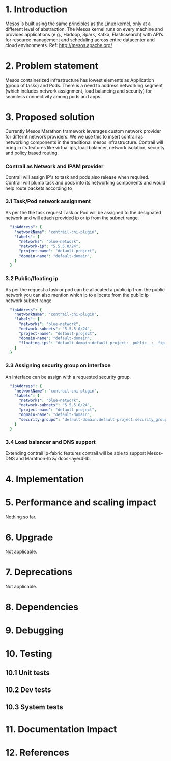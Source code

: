 
# 1. Introduction
Mesos is built using the same principles as the Linux kernel, only at a different level of abstraction. The Mesos
kernel runs on every machine and provides applications (e.g., Hadoop, Spark, Kafka, Elasticsearch) with API’s for
resource management and scheduling across entire datacenter and cloud environments. Ref: http://mesos.apache.org/ 

# 2. Problem statement
Mesos containerized infrastructure has lowest elements as Application (group of tasks) and Pods. There is a need to address networking segment (which includes network assignment, load balancing and security) for seamless connectivity among pods and apps.

# 3. Proposed solution
Currently Mesos Marathon framework leverages custom network provider for differnt network providers. We we use this to insert contrail as networking components in the traditional mesos infrastructure. Contrail will bring in its features like virtual ips, load balancer, network isolation, security and policy based routing.

### Contrail as Network and IPAM provider
Contrail will assign IP's to task and pods also release when required. Contrail will plumb task and pods into its networking components and would help route packets according to 

### 3.1 Task/Pod network assignment
As per the the task request Task or Pod will be assigned to the designated network and will attach provided ip or ip from the subnet range.

```yaml
  "ipAddress": {
    "networkName": "contrail-cni-plugin",
    "labels": {
      "networks": "blue-network",
      "network-ip": "5.5.5.0/24",
      "project-name": "default-project",
      "domain-name": "default-domain",
    }
  }
```

### 3.2 Public/floating ip
As per the request a task or pod can be allocated a public ip from the public network you can also mention which ip to allocate from the public ip network subnet range.
```yaml
  "ipAddress": {
    "networkName": "contrail-cni-plugin",
    "labels": {
      "networks": "blue-network",
      "network-subnets": "5.5.5.0/24",
      "project-name": "default-project",
      "domain-name": "default-domain",
      "floating-ips": "default-domain:default-project:__public__:__fip_pool_public__(10.66.77.123),default-domain:default-project:__public__:__fip_pool_public2__(10.33.44.11)",
    }
  }
```  

### 3.3 Assigning security group on interface
An interface can be assign with a requested security group.
```yaml
  "ipAddress": {
    "networkName": "contrail-cni-plugin",
    "labels": {
      "networks": "blue-network",
      "network-subnets": "5.5.5.0/24",
      "project-name": "default-project",
      "domain-name": "default-domain",
      "security-groups": "default-domain:default-project:security_groups_mesos"
    }
  }
```  

### 3.4 Load balancer and DNS support
Extending contrail ip-fabric features contrail will be able to support Mesos-DNS and Marathon-lb &/ dcos-layer4-lb.

# 4. Implementation


# 5. Performance and scaling impact
Nothing so far.

# 6. Upgrade
Not applicable.

# 7. Deprecations
Not applicable.

# 8. Dependencies

# 9. Debugging

# 10. Testing
## 10.1 Unit tests
## 10.2 Dev tests
## 10.3 System tests

# 11. Documentation Impact

# 12. References
